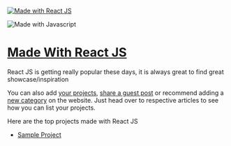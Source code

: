 [![Made with React JS](https://madewithjavascript.club/_nuxt/uploads/9617878-640.png)][made-with-react-js]

![Made with Javascript](https://madewithjavascript.club/Made-With-Javascript-Logo.png)

# [Made With React JS][made-with-react-js]

React JS is getting really popular these days, it is always great to find great showcase/inspiration

You can also add [your projects][request-project], [share a guest post][request-post] or recommend adding a [new category][request-category] on the website. Just head over to respective articles to see how you can list your projects.

Here are the top projects made with React JS

- [Sample Project][sample-project]

[made-with-react-js]: https://madewithjavascript.club/categories/react-js "Made with React JS"
[made-with-javascript]: https://madewithjavascript.club/ "Made with Javscript Club"
[sample-project]: ./your-project-made-with-react-js-showcase.md "Project Name | Made with React JS"
[request-project]: https://madewithjavascript.club/categories/request/project "Submit your project | Made with Javascript"
[request-post]: https://madewithjavascript.club/categories/request/post "Guest Post | Made with Javascript"
[request-category]: https://madewithjavascript.club/categories/request/categories "Suggest new JS framework | Made with Javascript"
